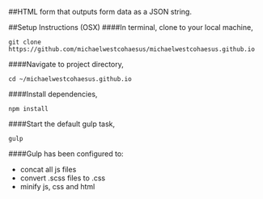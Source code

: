 ##HTML form that outputs form data as a JSON string.

##Setup Instructions (OSX)
####In terminal, clone to your local machine, 
```
git clone https://github.com/michaelwestcohaesus/michaelwestcohaesus.github.io
```
####Navigate to project directory,
```
cd ~/michaelwestcohaesus.github.io
```
####Install dependencies,
```
npm install
```
####Start the default gulp task,
```
gulp
```

####Gulp has been configured to:
- concat all js files
- convert .scss files to .css
- minify js, css and html
